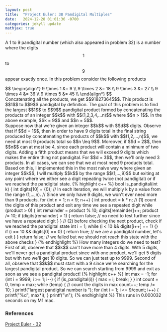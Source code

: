 ```yaml
---
layout: post
title:  "Project Euler: 38 Pandigital Multiples"
date:   2024-12-28 01:01:36 -0700
categories: jekyll update
mathjax: true
---
```

A 1 to 9 pandigital number (which also appeared in problem 32) is a number where the digits $$1$$ to $$9$$ appear exactly once. In this problem consider the following products
<div>
$$
\begin{align*}
9 \times 1 &= 9 \\
9 \times 2 &= 18 \\
9 \times 3 &= 27 \\
9 \times 4 &= 36 \\
9 \times 5 &= 45 \\
\end{align*}
$$
</div>
<!------------------------------------------------------------------------------------>
Concatenating all the products, we get $$918273645$$. This product is $$1$$ to $$9$$ pandigital by definition. The goal of this problem is to find the largest $$1$$ to $$9$$ pandigital product formed by concatenating the products of an integer $$k$$ with $$(1,2,3,4,...n)$$ where $$n > 1$$. In the above example, $$k = 9$$ and $$n = 5$$.
<br>
Suppose now that we're given an integer $$k$$ with $$d$$ digits. Observe that if $$d = 1$$, then in order to have 9 digits total in the final string produced by concatenating the products of $$k$$ with $$(1,2,...,n)$$, we need at most 9 products total so $$n \leq 9$$. Moreover, if $$d = 2$$, then $$n$$ can at most be 4, since each product will contain a minimum of two digits. Adding a fifth product means that we will exceed 9 digits which makes the entire thing not pandigital. For $$d = 3$$, then we'll only need 3 products. In all cases, we can see that we at most need 9 products total. Based on this, I implemented this in the most naive way where given an integer $$k$$, I will multiply $$k$$ by the range $$(1,...,9)$$ but exiting at any point where we either see a digit repeating twice (not pandigital) or if we reached the pandigital state.
<!------------------------------------------------------------------------------------>
{% highlight c++ %}
bool is_pandigital(int k) {
    int digits[10] = {0};
    // In each iteration, we will multiply k by a value from the range (1,...,n).
    // Since we only have 9 digits, we won't ever need more than 9 products.
    for (int n = 1; n < 9; n++) {
        int product = k * n;
        // (1) count the digits of this product and exit any time we see a repeated digit
        while (product > 0) {
            int remainder = product % 10;
            digits[remainder]++;
            product /= 10;
            if (digits[remainder] > 1) {
                return false; // no need to test further since we have a repeated digit
            }
        }
        // (2) before checking the next product, check if we reached the pandigital state
        int i = 1;
        while (i < 10 && digits[i++] == 1) {}
        if (i == 10 && digits[0] == 0) {
            return true; // we are a pandigital number, let's exit
        }
    }
    return false; // we failed but we should not reach this state with the above checks
}
{% endhighlight %}
<!------------------------------------------------------------------------------------>
How many integers do we need to test? First of all, observe that $$k$$ can't have more than 4 digits. With 5 digits, we'll never get a pandigital product since with one product, we'll get 5 digits but with two we'll get 10 digits. So we can just test up to 9999. Second of all, observe that $$k$$ must start with a 9 since we're searching for the largest pandigital product. So we can search starting from 9999 and exit as soon as we see a pandigital product!
{% highlight c++ %}
int max = -1;
for (int i = 9999; i >= 1; i--) {
    if (is_pandigital(i)) {
        max = i;
        break;
    }
}
int count = 0, temp = max;
while (temp) { // count the digits in max
    count++;
    temp /= 10;
}
printf("largest pandigital number is ");
for (int i = 1; i <= 9/count; i++) {
    printf("%d", max*i);
}
printf("\n");
{% endhighlight %}
<!------------------------------------------------------------------------------------>
This runs in 0.000032 seconds on my M1 mac.
<br>
<!------------------------------------------------------------------------------------>
<h3>References</h3>
<a href="https://projecteuler.net/problem=32">Project Euler - 32</a>
<br>

